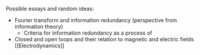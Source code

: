 Possible essays and random ideas:
- Fourier transform and information redundancy (perspective from information theory)
	- Criteria for information redundancy as a process of 
- Closed and open loops and their relation to magnetic and electric fields [[Electrodynamics]]
